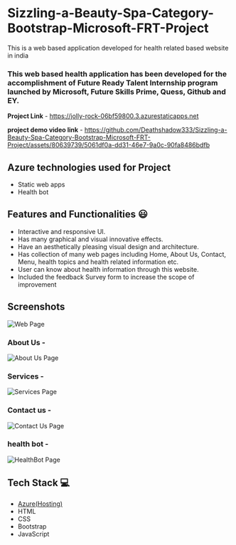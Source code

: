 # Sizzling-a-Beauty-Spa-Category-Bootstrap-Microsoft-FRT-Project

This is a web based application developed for health related based website in india

### This web based health application has been developed for the accomplishment of Future Ready Talent Internship program launched by Microsoft, Future Skills Prime, Quess, Github and EY.


**Project Link** - https://jolly-rock-06bf59800.3.azurestaticapps.net

**project demo video link** - https://github.com/Deathshadow333/Sizzling-a-Beauty-Spa-Category-Bootstrap-Microsoft-FRT-Project/assets/80639739/5061df0a-dd31-46e7-9a0c-90fa8486bdfb


## Azure technologies used for Project

- Static web apps
- Health bot

## Features and Functionalities 😃

- Interactive and responsive UI.
- Has many graphical and visual innovative effects.
- Have an aesthetically pleasing visual design and architecture.
- Has collection of many web pages including Home, About Us, Contact, Menu, health topics and health related information etc.
- User can know about health information through this website.
- Included the feedback Survey form to increase the scope of improvement 

## Screenshots
![Web Page](https://github.com/Deathshadow333/Sizzling-a-Beauty-Spa-Category-Bootstrap-Microsoft-FRT-Project/assets/80639739/d56385cf-f468-475c-9e67-022322fdf872)


### About Us -
![About Us Page](https://github.com/Deathshadow333/Sizzling-a-Beauty-Spa-Category-Bootstrap-Microsoft-FRT-Project/assets/80639739/6189037f-fd42-4030-a943-4511a71bbbb5)


### Services -
![Services Page](https://github.com/Deathshadow333/Sizzling-a-Beauty-Spa-Category-Bootstrap-Microsoft-FRT-Project/assets/80639739/983e1751-2f3d-44a9-9a0b-0aadad46d92a)


### Contact us -
![Contact Us Page](https://github.com/Deathshadow333/Sizzling-a-Beauty-Spa-Category-Bootstrap-Microsoft-FRT-Project/assets/80639739/3f65c50a-592e-4d89-8ead-340b4623c617)


### health bot -
![HealthBot Page](https://github.com/Deathshadow333/Sizzling-a-Beauty-Spa-Category-Bootstrap-Microsoft-FRT-Project/assets/80639739/877ec607-466b-4e31-b831-a49a81c2ef90)



## Tech Stack 💻

- [Azure(Hosting)](https://azure.microsoft.com/en-in/features/azure-portal/)
- HTML
- CSS
- Bootstrap
- JavaScript

